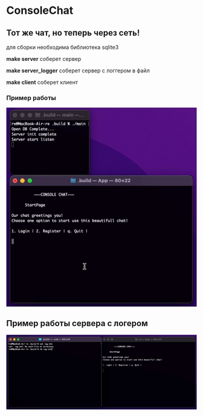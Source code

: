 # ConsoleChat

## Тот же чат, но теперь через сеть!

для сборки необходима библиотека sqlite3

**make server** соберет сервер

**make server_logger** соберет сервер с логгером в файл

**make client** соберет клиент

### Пример работы

![Alt Text](example_of_work.gif)

## Пример работы сервера с логером

![Alt text](example_of_work_logger.gif)
